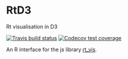 # RtD3
Rt visualisation in D3

[![Travis build status](https://travis-ci.com/hamishgibbs/RtD3.svg?branch=master)](https://travis-ci.com/hamishgibbs/RtD3)
[![Codecov test coverage](https://codecov.io/gh/hamishgibbs/RtD3/branch/master/graph/badge.svg)](https://codecov.io/gh/hamishgibbs/RtD3?branch=master)

An R interface for the js library [rt_vis](https://github.com/hamishgibbs/rt_vis).
